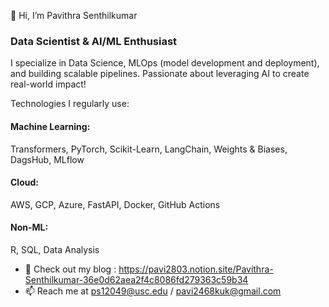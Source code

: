 👋 Hi, I’m Pavithra Senthilkumar

### Data Scientist & AI/ML Enthusiast
I specialize in Data Science, MLOps (model development and deployment), and building scalable pipelines. Passionate about leveraging AI to create real-world impact!

Technologies I regularly use:
#### Machine Learning: 
Transformers, PyTorch, Scikit-Learn, LangChain, Weights & Biases, DagsHub, MLflow
#### Cloud: 
AWS, GCP, Azure, FastAPI, Docker, GitHub Actions
#### Non-ML: 
R, SQL, Data Analysis




- 📝 Check out my blog : https://pavi2803.notion.site/Pavithra-Senthilkumar-36e0d62aea2f4c8086fd279363c59b34
- 📫 Reach me at ps12049@usc.edu / pavi2468kuk@gmail.com

<!---
pavi2803/pavi2803 is a ✨ special ✨ repository because its `README.md` (this file) appears on your GitHub profile.
You can click the Preview link to take a look at your changes.
--->

